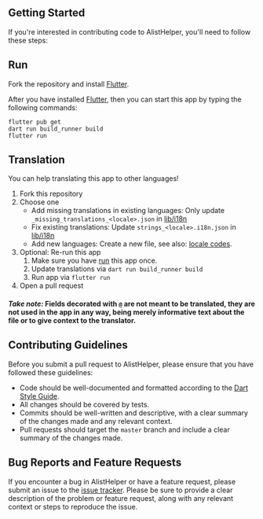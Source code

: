 ## Getting Started

If you're interested in contributing code to AlistHelper, you'll need to follow these steps:

## Run

Fork the repository and install [Flutter](https://flutter.dev).

After you have installed [Flutter](https://flutter.dev), then you can start this app by typing the following commands:

```shell
flutter pub get
dart run build_runner build
flutter run
```

## Translation

You can help translating this app to other languages!

1. Fork this repository
2. Choose one
   - Add missing translations in existing languages: Only update `_missing_translations_<locale>.json` in [lib/i18n](https://github.com/Xmarmalade/alisthelper/tree/master/lib/i18n)
   - Fix existing translations: Update `strings_<locale>.i18n.json` in [lib/i18n](https://github.com/Xmarmalade/alisthelper/tree/master/lib/i18n)
   - Add new languages: Create a new file, see also: [locale codes](https://saimana.com/list-of-country-locale-code/).
3. Optional: Re-run this app
   1. Make sure you have [run](#run) this app once.
   2. Update translations via `dart run build_runner build`
   3. Run app via `flutter run`
4. Open a pull request

#### _Take note:_ Fields decorated with `@` are not meant to be translated, they are not used in the app in any way, being merely informative text about the file or to give context to the translator.

## Contributing Guidelines

Before you submit a pull request to AlistHelper, please ensure that you have followed these guidelines:

- Code should be well-documented and formatted according to the [Dart Style Guide](https://dart.dev/guides/language/effective-dart/style).
- All changes should be covered by tests.
- Commits should be well-written and descriptive, with a clear summary of the changes made and any relevant context.
- Pull requests should target the `master` branch and include a clear summary of the changes made.

## Bug Reports and Feature Requests

If you encounter a bug in AlistHelper or have a feature request, please submit an issue to the [issue tracker](https://github.com/Xmarmalade/alisthelper/issues). Please be sure to provide a clear description of the problem or feature request, along with any relevant context or steps to reproduce the issue.
